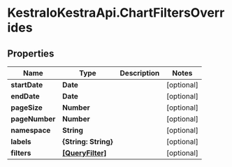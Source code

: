 # KestraIoKestraApi.ChartFiltersOverrides

## Properties

Name | Type | Description | Notes
------------ | ------------- | ------------- | -------------
**startDate** | **Date** |  | [optional] 
**endDate** | **Date** |  | [optional] 
**pageSize** | **Number** |  | [optional] 
**pageNumber** | **Number** |  | [optional] 
**namespace** | **String** |  | [optional] 
**labels** | **{String: String}** |  | [optional] 
**filters** | [**[QueryFilter]**](QueryFilter.md) |  | [optional] 


